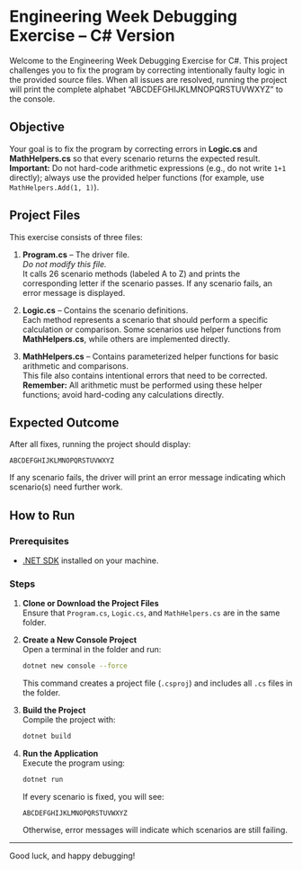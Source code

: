 # Engineering Week Debugging Exercise – C# Version

Welcome to the Engineering Week Debugging Exercise for C#. This project challenges you to fix the program by correcting intentionally faulty logic in the provided source files. When all issues are resolved, running the project will print the complete alphabet “ABCDEFGHIJKLMNOPQRSTUVWXYZ” to the console.

## Objective

Your goal is to fix the program by correcting errors in **Logic.cs** and **MathHelpers.cs** so that every scenario returns the expected result. **Important:** Do not hard-code arithmetic expressions (e.g., do not write `1+1` directly); always use the provided helper functions (for example, use `MathHelpers.Add(1, 1)`).

## Project Files

This exercise consists of three files:

1. **Program.cs** – The driver file.  
   _Do not modify this file._  
   It calls 26 scenario methods (labeled A to Z) and prints the corresponding letter if the scenario passes. If any scenario fails, an error message is displayed.

2. **Logic.cs** – Contains the scenario definitions.  
   Each method represents a scenario that should perform a specific calculation or comparison. Some scenarios use helper functions from **MathHelpers.cs**, while others are implemented directly.

3. **MathHelpers.cs** – Contains parameterized helper functions for basic arithmetic and comparisons.  
   This file also contains intentional errors that need to be corrected.  
   **Remember:** All arithmetic must be performed using these helper functions; avoid hard-coding any calculations directly.

## Expected Outcome

After all fixes, running the project should display:

```
ABCDEFGHIJKLMNOPQRSTUVWXYZ
```

If any scenario fails, the driver will print an error message indicating which scenario(s) need further work.

## How to Run

### Prerequisites

- [.NET SDK](https://dotnet.microsoft.com/download) installed on your machine.

### Steps

1. **Clone or Download the Project Files**  
   Ensure that `Program.cs`, `Logic.cs`, and `MathHelpers.cs` are in the same folder.

2. **Create a New Console Project**  
   Open a terminal in the folder and run:

   ```bash
   dotnet new console --force
   ```

   This command creates a project file (`.csproj`) and includes all `.cs` files in the folder.

3. **Build the Project**  
   Compile the project with:

   ```bash
   dotnet build
   ```

4. **Run the Application**  
   Execute the program using:

   ```bash
   dotnet run
   ```

   If every scenario is fixed, you will see:

   ```
   ABCDEFGHIJKLMNOPQRSTUVWXYZ
   ```

   Otherwise, error messages will indicate which scenarios are still failing.

---

Good luck, and happy debugging!
